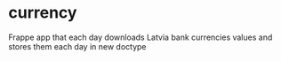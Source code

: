 # currency
Frappe app that each day downloads Latvia bank currencies values and stores them each day in new doctype
